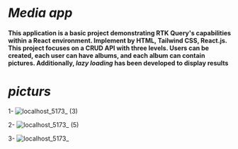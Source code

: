 # <i>Media app</i>

#### This application is a basic project demonstrating RTK Query's capabilities within a React environment. Implement by HTML, Tailwind CSS, React.js. This project focuses on a CRUD API with three levels. Users can be created, each user can have albums, and each album can contain pictures. Additionally, <i>lazy loading</i> has been developed to display results


# <i>picturs</i>

1-
![localhost_5173_ (3)](https://github.com/e-Karimi/media-app-Api-RTKQ/assets/28589917/b784e0a9-f25e-4b14-9064-a47ea5b84e0c)

2-
![localhost_5173_ (5)](https://github.com/e-Karimi/media-app-Api-RTKQ/assets/28589917/53d9ceb9-3937-41ca-b696-be1f8899e910)

3-
![localhost_5173_](https://github.com/e-Karimi/media-app-Api-RTKQ/assets/28589917/38cd3419-c9a5-4870-bc72-c65628c8695d)
